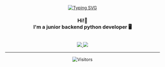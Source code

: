<div align="center">
  <a href="https://git.io/typing-svg">
    <img src="https://readme-typing-svg.herokuapp.com?font=Press+Start+2P&size=30&duration=3000&pause=1000&color=27F790&center=true&vCenter=true&random=true&width=600&height=100&lines=HOJLTER;%7C%7CBACKEND+PYTHON+DEV%7C%7C" alt="Typing SVG" />
  </a>
</div>

<h3 align="center">
Hi!👋<br>
I'm a junior backend python developer 🖥
</h3>

<br>


<div align="center">
  <a href="https://t.me/HoJLter" target="_blank">
    <img src="https://img.shields.io/badge/Telegram-HoJLter-2CA5E0?style=for-the-badge&logo=telegram&logoColor=white" />
  </a>
  <img src="https://img.shields.io/badge/Email-hojlter.work@gmail.com-D14836?style=for-the-badge&logo=gmail&logoColor=white" />
</div>

---

<div align="center">
  <img src="https://visitor-badge.laobi.icu/badge?page_id=HoJLter.HoJLter" alt="Visitors" />
</div>